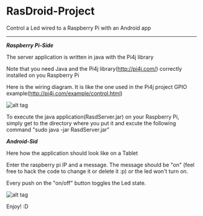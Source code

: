# RasDroid-Project
Control a Led wired to a Raspberry Pi with an Android app
***********************************************************
*************************Raspberry Pi-Side*************************

The server application is written in java with the Pi4j library 

Note that you need Java and the Pi4j library(http://pi4j.com/) correctly installed on you Raspberry Pi 

Here is the wiring diagram. It is like the one used in the Pi4j project GPIO example(http://pi4j.com/example/control.html)

![alt tag](https://cloud.githubusercontent.com/assets/18163788/14544288/91381332-0298-11e6-8611-05ed6270ff41.JPG "wiring diagram")

To execute the java application(RasdServer.jar) on your Raspberry Pi, simply get to the directory where you put it and excute the following command "sudo java -jar RasdServer.jar"

*************************Android-Sid*************************

Here how the application should look like on a Tablet

Enter the raspberry pi IP and a message. The message should be "on" (feel free to hack the code to change it or delete it :p) or the led won't turn on.

Every push on the "on/off" button toggles the Led state.

![alt tag](https://cloud.githubusercontent.com/assets/18163788/14545133/08dd99d0-029d-11e6-8f0e-287487c05b15.JPG)

Enjoy! :D
